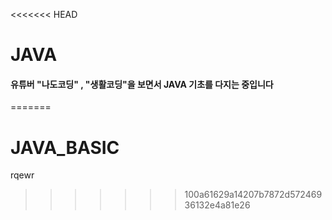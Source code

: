 <<<<<<< HEAD
# JAVA

####  유튜버 "나도코딩" , "생활코딩"을 보면서 JAVA 기초를 다지는 중입니다
=======
# JAVA_BASIC
rqewr
>>>>>>> 100a61629a14207b7872d57246936132e4a81e26
